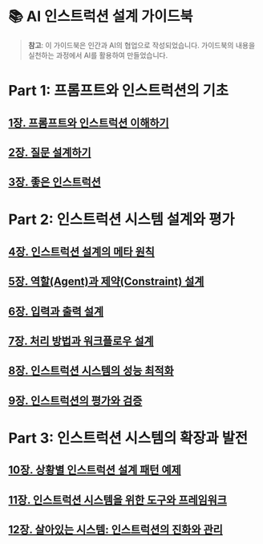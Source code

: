 # 📚 AI 인스트럭션 설계 가이드북

> **참고**: 이 가이드북은 인간과 AI의 협업으로 작성되었습니다. 가이드북의 내용을 실천하는 과정에서 AI를 활용하여 만들었습니다.

# Part 1: 프롬프트와 인스트럭션의 기초

## [1장. 프롬프트와 인스트럭션 이해하기](01-introduction.md)

## [2장. 질문 설계하기](02-questions.md)

## [3장. 좋은 인스트럭션](03-good-instructions.md)

# Part 2: 인스트럭션 시스템 설계와 평가

## [4장. 인스트럭션 설계의 메타 원칙](04-meta-principles.md)

## [5장. 역할(Agent)과 제약(Constraint) 설계](05-agent-constraints.md)

## [6장. 입력과 출력 설계](06-input-output.md)

## [7장. 처리 방법과 워크플로우 설계](07-process-workflow.md)

## [8장. 인스트럭션 시스템의 성능 최적화](08-performance.md)

## [9장. 인스트럭션의 평가와 검증](09-productivity.md)

# Part 3: 인스트럭션 시스템의 확장과 발전

## [10장. 상황별 인스트럭션 설계 패턴 예제](10-practical.md)

## [11장. 인스트럭션 시스템을 위한 도구와 프레임워크](11-tools.md)

## [12장. 살아있는 시스템: 인스트럭션의 진화와 관리](12-evolution.md)